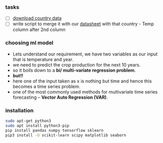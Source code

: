 ### tasks
- [ ] [download country data](https://climateknowledgeportal.worldbank.org/download-data)
- [ ] write script to merge it with our [datasheet](https://docs.google.com/spreadsheets/d/1qPP5FzFYa5JpMEu8WhVvxF2-kvKqf_0Qg7zEU55pdf0/edit#gid=441730022) with that country - Temp column after 2nd column
<!-- - [ ] for any request check first firebase with the respected code (countryCode + )  -->

### choosing ml model
- Lets understand our requirement, we have two variables as our input that is temperature and year.
- we need to predict the crop production for the next 10 years. 
- so it boils down to a __bi/ multi-variate regression problem__.
- __but!!__
- here one of the input taken as x is nothing but time and hence this becomes a time series problem.
- one of the most commonly used methods for multivariate time series forecasting – __Vector Auto Regression (VAR)__.


### installation
```sh
sudo apt-get python3
sudo apt install python3-pip
pip install pandas numpy tensorflow sklearn
pip3 install -U scikit-learn scipy matplotlib seaborn
```